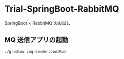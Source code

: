 # Trial-SpringBoot-RabbitMQ

SpringBoot × RabbitMQ のお試し

## MQ 送信アプリの起動

```
./gradlew :mq-sender:bootRun
```
